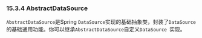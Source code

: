### 15.3.4 AbstractDataSource

`AbstractDataSource`是Spring `DataSource`实现的基础抽象类，封装了`DataSource`的基础通用功能。你可以继承`AbstractDataSource`自定义`DataSource `实现。

